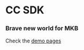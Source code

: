 # CC SDK
### Brave new world for MKB

Check the [demo pages](https://gabriel-rausch.github.io/CC-SDK/web-app/demos)

